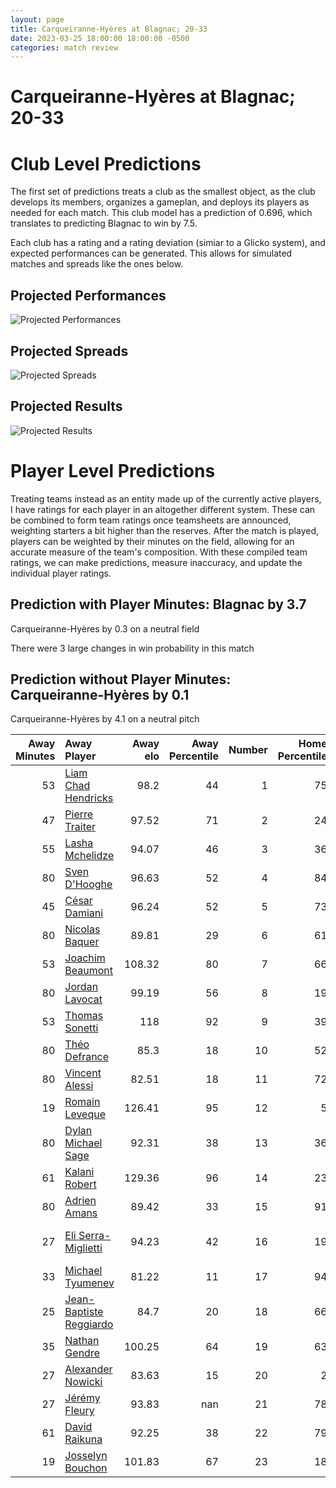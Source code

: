 ```yaml
---  
layout: page  
title: Carqueiranne-Hyères at Blagnac; 20-33  
date: 2023-03-25 18:00:00 18:00:00 -0500  
categories: match review  
---
```

# Carqueiranne-Hyères at Blagnac; 20-33

# Club Level Predictions


The first set of predictions treats a club as the smallest object, as the club develops its members, organizes a gameplan, and deploys its players as needed for each match. This club model has a prediction of 0.696, which translates to predicting Blagnac to win by 7.5.

Each club has a rating and a rating deviation (simiar to a Glicko system), and expected performances can be generated. This allows for simulated matches and spreads like the ones below.
## Projected Performances


![Projected Performances](plots/performances_2023-03-25-Blagnac-Carqueiranne-Hyères.png)
## Projected Spreads


![Projected Spreads](plots/spreads_2023-03-25-Blagnac-Carqueiranne-Hyères.png)
## Projected Results


![Projected Results](plots/resultbar_2023-03-25-Blagnac-Carqueiranne-Hyères.png)
# Player Level Predictions


Treating teams instead as an entity made up of the currently active players, I have ratings for each player in an altogether different system. These can be combined to form team ratings once teamsheets are announced, weighting starters a bit higher than the reserves. After the match is played, players can be weighted by their minutes on the field, allowing for an accurate measure of the team's composition. With these compiled team ratings, we can make predictions, measure inaccuracy, and update the individual player ratings.
## Prediction with Player Minutes: Blagnac by 3.7


Carqueiranne-Hyères by 0.3 on a neutral field

There were 3 large changes in win probability in this match
## Prediction without Player Minutes: Carqueiranne-Hyères by 0.1


Carqueiranne-Hyères by 4.1 on a neutral pitch



|   Away Minutes | Away Player                                                                   |   Away elo |   Away Percentile |   Number |   Home Percentile |   Home elo | Home Player                                                             |   Home Minutes |
|---------------:|:------------------------------------------------------------------------------|-----------:|------------------:|---------:|------------------:|-----------:|:------------------------------------------------------------------------|---------------:|
|             53 | [Liam Chad Hendricks](..//playerfiles//LiamChadHendricks_cleaned.md)          |      98.2  |                44 |        1 |                75 |     100.82 | [Alexis Decaux](..//playerfiles//AlexisDecaux_cleaned.md)               |             52 |
|             47 | [Pierre Traiter](..//playerfiles//PierreTraiter_cleaned.md)                   |      97.52 |                71 |        2 |                24 |      87.44 | [Florian Bertrand](..//playerfiles//FlorianBertrand_cleaned.md)         |             64 |
|             55 | [Lasha Mchelidze](..//playerfiles//LashaMchelidze_cleaned.md)                 |      94.07 |                46 |        3 |                36 |      91.82 | [Marco Trauth](..//playerfiles//MarcoTrauth_cleaned.md)                 |             52 |
|             80 | [Sven D'Hooghe](..//playerfiles//SvenD'Hooghe_cleaned.md)                     |      96.63 |                52 |        4 |                84 |     111.23 | [Vincent Mutel](..//playerfiles//VincentMutel_cleaned.md)               |             80 |
|             45 | [César Damiani](..//playerfiles//CésarDamiani_cleaned.md)                     |      96.24 |                52 |        5 |                73 |     102.03 | [Lilian Rousset](..//playerfiles//LilianRousset_cleaned.md)             |             80 |
|             80 | [Nicolas Baquer](..//playerfiles//NicolasBaquer_cleaned.md)                   |      89.81 |                29 |        6 |                61 |      98.81 | [Nikita Bekov](..//playerfiles//NikitaBekov_cleaned.md)                 |             57 |
|             53 | [Joachim Beaumont](..//playerfiles//JoachimBeaumont_cleaned.md)               |     108.32 |                80 |        7 |                66 |     101.4  | [Ianis Ponsole](..//playerfiles//IanisPonsole_cleaned.md)               |             80 |
|             80 | [Jordan Lavocat](..//playerfiles//JordanLavocat_cleaned.md)                   |      99.19 |                56 |        8 |                19 |      86.63 | [Nekolo Tolofua](..//playerfiles//NekoloTolofua_cleaned.md)             |             57 |
|             53 | [Thomas Sonetti](..//playerfiles//ThomasSonetti_cleaned.md)                   |     118    |                92 |        9 |                39 |      99.14 | [Corentin Penc'hoat](..//playerfiles//CorentinPenc'hoat_cleaned.md)     |             32 |
|             80 | [Théo Defrance](..//playerfiles//ThéoDefrance_cleaned.md)                     |      85.3  |                18 |       10 |                52 |      97.66 | [Valentin Delpy](..//playerfiles//ValentinDelpy_cleaned.md)             |             52 |
|             80 | [Vincent Alessi](..//playerfiles//VincentAlessi_cleaned.md)                   |      82.51 |                18 |       11 |                72 |     104.79 | [Dorian Terrou](..//playerfiles//DorianTerrou_cleaned.md)               |             80 |
|             19 | [Romain Leveque](..//playerfiles//RomainLeveque_cleaned.md)                   |     126.41 |                95 |       12 |                 5 |      68.33 | [Antoine Renaud](..//playerfiles//AntoineRenaud_cleaned.md)             |             80 |
|             80 | [Dylan Michael Sage](..//playerfiles//DylanMichaelSage_cleaned.md)            |      92.31 |                38 |       13 |                36 |      91.31 | [Aurelien Labau](..//playerfiles//AurelienLabau_cleaned.md)             |             80 |
|             61 | [Kalani Robert](..//playerfiles//KalaniRobert_cleaned.md)                     |     129.36 |                96 |       14 |                23 |      86.75 | [Lucas Martins](..//playerfiles//LucasMartins_cleaned.md)               |             80 |
|             80 | [Adrien Amans](..//playerfiles//AdrienAmans_cleaned.md)                       |      89.42 |                33 |       15 |                91 |     119.06 | [Jean-Andre Vernetti](..//playerfiles//Jean-AndreVernetti_cleaned.md)   |             57 |
|             27 | [Eli Serra-Miglietti](..//playerfiles//EliSerra-Miglietti_cleaned.md)         |      94.23 |                42 |       16 |                19 |      86.3  | [Jean-Baptiste Martin](..//playerfiles//Jean-BaptisteMartin_cleaned.md) |             28 |
|             33 | [Michael Tyumenev](..//playerfiles//MichaelTyumenev_cleaned.md)               |      81.22 |                11 |       17 |                94 |     117.37 | [Leeroy Cloostermans](..//playerfiles//LeeroyCloostermans_cleaned.md)   |             16 |
|             25 | [Jean-Baptiste Reggiardo](..//playerfiles//Jean-BaptisteReggiardo_cleaned.md) |      84.7  |                20 |       18 |                66 |      97.93 | [Fabien Lorenzon](..//playerfiles//FabienLorenzon_cleaned.md)           |             28 |
|             35 | [Nathan Gendre](..//playerfiles//NathanGendre_cleaned.md)                     |     100.25 |                64 |       19 |                63 |      97.74 | [Alexandre Perrin](..//playerfiles//AlexandrePerrin_cleaned.md)         |             23 |
|             27 | [Alexander Nowicki](..//playerfiles//AlexanderNowicki_cleaned.md)             |      83.63 |                15 |       20 |                 2 |      66.64 | [Lucas Tolofua](..//playerfiles//LucasTolofua_cleaned.md)               |             23 |
|             27 | [Jérémy Fleury](..//playerfiles//JérémyFleury_cleaned.md)                     |      93.83 |               nan |       21 |                78 |     105.78 | [Paul Ravier](..//playerfiles//PaulRavier_cleaned.md)                   |             48 |
|             61 | [David Raikuna](..//playerfiles//DavidRaikuna_cleaned.md)                     |      92.25 |                38 |       22 |                79 |     108.91 | [Ugo Seunes](..//playerfiles//UgoSeunes_cleaned.md)                     |             28 |
|             19 | [Josselyn Bouchon](..//playerfiles//JosselynBouchon_cleaned.md)               |     101.83 |                67 |       23 |                18 |      83.85 | [Lukas Doyhenard](..//playerfiles//LukasDoyhenard_cleaned.md)           |             23 |

